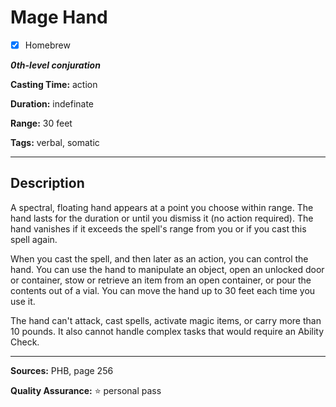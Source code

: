 # Mage Hand

- [x] Homebrew

***0th-level conjuration***

**Casting Time:** action

**Duration:** indefinate

**Range:** 30 feet

**Tags:** verbal, somatic

---

## Description
A spectral, floating hand appears at a point you choose within range.
The hand lasts for the duration or until you dismiss it (no action required).
The hand vanishes if it exceeds the spell's range from you or if you cast this spell again.

When you cast the spell, and then later as an action, you can control the hand.
You can use the hand to manipulate an object, open an unlocked door or container, stow or retrieve an item from an open container, or pour the contents out of a vial.
You can move the hand up to 30 feet each time you use it.

The hand can't attack, cast spells, activate magic items, or carry more than 10 pounds.
It also cannot handle complex tasks that would require an Ability Check.

---

**Sources:** PHB, page 256

**Quality Assurance:** :star: personal pass
